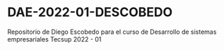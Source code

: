 # DAE-2022-01-DESCOBEDO
Repositorio de Diego Escobedo para el curso de Desarrollo de sistemas empresariales Tecsup 2022 - 01
